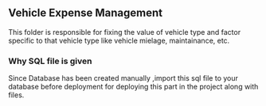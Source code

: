 ## Vehicle Expense Management
This folder is responsible for fixing the value of vehicle type and factor specific to that vehicle type like vehicle mielage, maintainance, etc.
### Why SQL file is given
Since Database has been created manually ,import this sql file to your database before deployment for deploying this part in the project along with files.